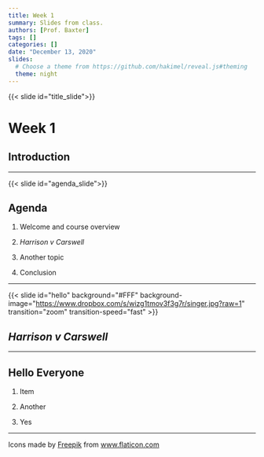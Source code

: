 ```yaml
---
title: Week 1
summary: Slides from class.
authors: [Prof. Baxter]
tags: []
categories: []
date: "December 13, 2020"
slides:
  # Choose a theme from https://github.com/hakimel/reveal.js#theming
  theme: night
---
```


{{< slide id="title_slide">}}

# Week 1

## Introduction

---

{{< slide id="agenda_slide">}}

## Agenda

1. Welcome and course overview

2. *Harrison v Carswell*

3. Another topic

4. Conclusion

---

{{< slide id="hello" background="#FFF" background-image="https://www.dropbox.com/s/wizg1tmov3f3g7r/singer.jpg?raw=1" transition="zoom" transition-speed="fast" >}}

## *Harrison v Carswell*

---

## Hello Everyone

1. Item

2. Another

3. Yes

---

<div>Icons made by <a href="https://www.flaticon.com/authors/freepik" title="Freepik">Freepik</a> from <a href="https://www.flaticon.com/" title="Flaticon">www.flaticon.com</a></div>
